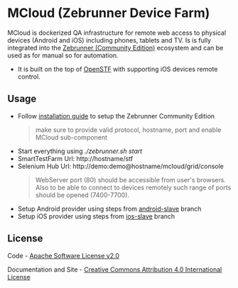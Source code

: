 MCloud (Zebrunner Device Farm)
==================

MCloud is dockerized QA infrastructure for remote web access to physical devices (Android and iOS) including phones, tablets and TV. Is is fully integrated into the [Zebrunner (Community Edition)](https://zebrunner.github.io/zebrunner) ecosystem and can be used as for manual so for automation.

* It is built on the top of [OpenSTF](https://github.com/openstf) with supporting iOS devices remote control.

## Usage
* Follow [installation guide](https://zebrunner.github.io/zebrunner/install-guide/) to setup the Zebrunner Community Edition
  > make sure to provide valid protocol, hostname, port and enable MCloud sub-component
* Start everything using _./zebrunner.sh start_
* SmartTestFarm Url: http://hostname/stf
* Selenium Hub Url: http://demo:demo@hostname/mcloud/grid/console
   > WebServer port (80) should be accessible from user's browsers. Also to be able to connect to devices remotely such range of ports should be opened (7400-7700).
* Setup Android provider using steps from [android-slave](https://github.com/qaprosoft/mcloud/tree/android-slave) branch
* Setup iOS provider using steps from [ios-slave](https://github.com/qaprosoft/mcloud/tree/ios-slave) branch

## License
Code - [Apache Software License v2.0](http://www.apache.org/licenses/LICENSE-2.0)

Documentation and Site - [Creative Commons Attribution 4.0 International License](http://creativecommons.org/licenses/by/4.0/deed.en_US)
